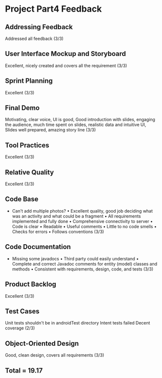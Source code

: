 # Project Part4 Feedback

## Addressing Feedback
Addressed all feedback (3/3)

## User Interface Mockup and Storyboard
Excellent, nicely created and covers all the requirement (3/3)

## Sprint Planning
Excellent (3/3)

## Final Demo
Motivating, clear voice, UI is good, Good introduction with slides, engaging the audience, much time spent on slides, realistic data and intuitive UI, Slides well prepared, amazing story line (3/3)

## Tool Practices
Excellent (3/3)

## Relative Quality
Excellent (3/3)

## Code Base
- Can't add multiple photos?
• Excellent quality, good job deciding what was an activity and what could be a fragment
• All requirements implemented and fully done
• Comprehensive connectivity to server
• Code is clear
• Readable
• Useful comments
• Little to no code smells
• Checks for errors
• Follows conventions (3/3)

## Code Documentation

- Missing some javadocs
• Third party could easily understand
• Complete and correct Javadoc comments for entity (model) classes and methods
• Consistent with requirements, design, code, and tests (3/3)

## Product Backlog
Excellent (3/3)

## Test Cases
Unit tests shouldn't be in androidTest directory
Intent tests failed
Decent coverage (2/3)

## Object-Oriented Design
Good, clean design, covers all requirements (3/3)

## Total = 19.17



